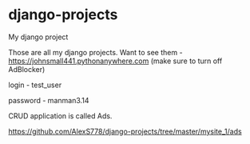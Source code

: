 # django-projects
My django project

Those are all my django projects. Want to see them - https://johnsmall441.pythonanywhere.com (make sure to turn off AdBlocker)

login - test_user

password - manman3.14

СRUD application is called Ads.


https://github.com/AlexS778/django-projects/tree/master/mysite_1/ads
